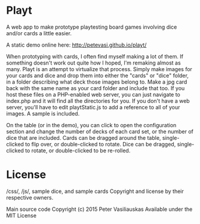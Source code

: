 Playt
========

A web app to make prototype playtesting board games involving dice and/or cards a little easier.

A static demo online here: http://petevasi.github.io/playt/

When prototyping with cards, I often find myself making a lot of them.  If something doesn't work out quite how I hoped, I'm remaking almost as many.  Playt is an attempt to virtualize that process.  Simply make images for your cards and dice and drop them into either the "cards" or "dice" folder, in a folder describing what deck those images belong to.  Make a jpg card back with the same name as your card folder and include that too.  If you host these files on a PHP-enabled web server, you can just navigate to index.php and it will find all the directories for you.  If you don't have a web server, you'll have to edit playtStatic.js to add a reference to all of your images.  A sample is included.

On the table (or in the demo), you can click to open the configuration section and change the number of decks of each card set, or the number of dice that are included.  Cards can be dragged around the table, single-clicked to flip over, or double-clicked to rotate.  Dice can be dragged, single-clicked to rotate, or double-clicked to be re-rolled.


License
=======

/css/, /js/, sample dice, and sample cards Copyright and license by their respective owners.

Main source code Copyright (c) 2015 Peter Vasiliauskas
Available under the MIT License

